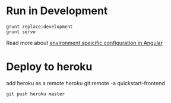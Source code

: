  # Run in Development

```
grunt replace:development
grunt serve
```
Read more about [environment speicific configuration in Angular](http://newtriks.com/2013/11/29/environment-specific-configuration-in-angularjs-using-grunt)


# Deploy to heroku

add heroku as a remote
heroku git:remote -a quickstart-frontend

```
git push heroku master
```